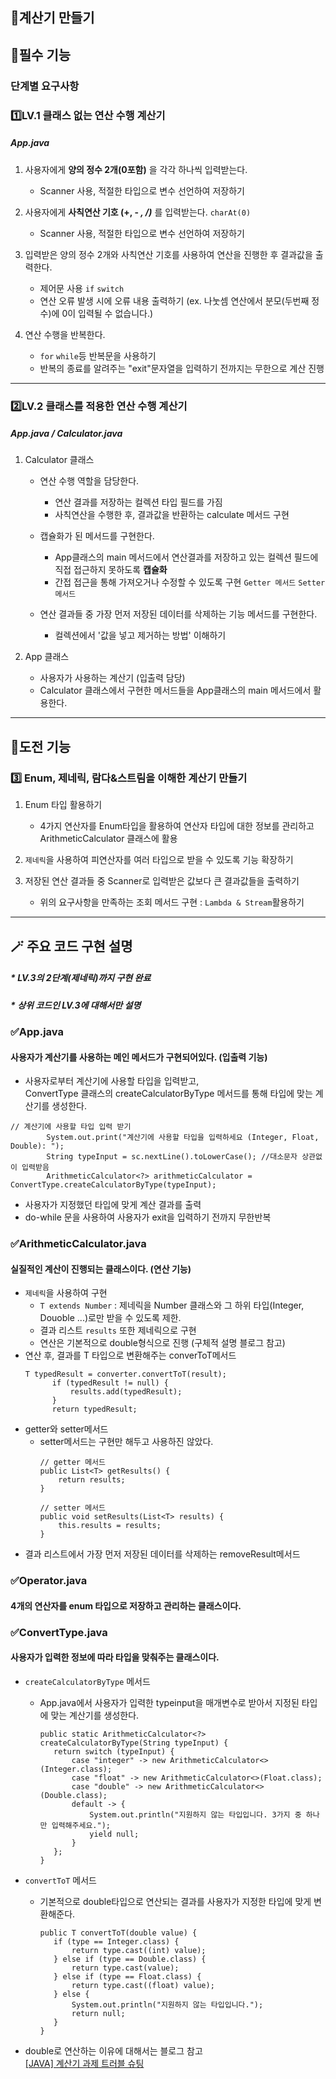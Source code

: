 ## 📱계산기 만들기

## 📍필수 기능
### 단계별 요구사항
### 1️⃣LV.1 클래스 없는 연산 수행 계산기
##### App.java
1. 사용자에게
**양의 정수 2개(0포함)**
을 각각 하나씩 입력받는다.
   - Scanner 사용, 적절한 타입으로 변수 선언하여 저장하기
     
3. 사용자에게
**사칙연산 기호 (+, - *, /)***
를 입력받는다. `charAt(0)`
    - Scanner 사용, 적절한 타입으로 변수 선언하여 저장하기
      
6. 입력받은 양의 정수 2개와 사칙연산 기호를 사용하여 연산을 진행한 후 결과값을 출력한다.
   - 제어문 사용 `if` `switch`
   - 연산 오류 발생 시에 오류 내용 출력하기
     (ex. 나눗셈 연산에서 분모(두번째 정수)에 0이 입력될 수 없습니다.)
     
7. 연산 수행을 반복한다.
   - `for` `while`등 반복문을 사용하기
   - 반복의 종료를 알려주는 "exit"문자열을 입력하기 전까지는 무한으로 계산 진행

***
### 2️⃣LV.2 클래스를 적용한 연산 수행 계산기
##### App.java / Calculator.java
1. Calculator 클래스
   
   - 연산 수행 역할을 담당한다.
     - 연산 결과를 저장하는 컬렉션 타입 필드를 가짐
     - 사칙연산을 수행한 후, 결과값을 반환하는 calculate 메서드 구현
       
   - 캡슐화가 된 메서드를 구현한다.
     - App클래스의 main 메서드에서 연산결과를 저장하고 있는 컬렉션 필드에 직접 접근하지 못하도록 **캡슐화**
     - 간접 접근을 통해 가져오거나 수정할 수 있도록 구현
       `Getter 메서드` `Setter 메서드`

   - 연산 결과들 중 가장 먼저 저장된 데이터를 삭제하는 기능 메서드를 구현한다.
     - 컬렉션에서 '값을 넣고 제거하는 방법' 이해하기

2. App 클래스
   
   - 사용자가 사용하는 계산기 (입출력 담당)
   - Calculator 클래스에서 구현한 메서드들을 App클래스의 main 메서드에서 활용한다.
***
## 📍도전 기능

### 3️⃣ Enum, 제네릭, 람다&스트림을 이해한 계산기 만들기
1. Enum 타입 활용하기
   - 4가지 연산자를 Enum타입을 활용하여 연산자 타입에 대한 정보를 관리하고 ArithmeticCalculator 클래스에 활용
     
2. `제네릭`을 사용하여 피연산자를 여러 타입으로 받을 수 있도록 기능 확장하기

3. 저장된 연산 결과들 중 Scanner로 입력받은 값보다 큰 결과값들을 출력하기
   - 위의 요구사항을 만족하는 조회 메서드 구현 : `Lambda & Stream`활용하기
***
## 🪄 주요 코드 구현 설명

##### * LV.3의 2단계(제네릭)까지 구현 완료
##### * 상위 코드인 LV.3에 대해서만 설명


### ✅App.java
#### 사용자가 계산기를 사용하는 메인 메서드가 구현되어있다. (입출력 기능)
* 사용자로부터 계산기에 사용할 타입을 입력받고,<br>
  ConvertType 클래스의 createCalculatorByType 메서드를 통해 타입에 맞는 계산기를 생성한다.
```
// 계산기에 사용할 타입 입력 받기
        System.out.print("계산기에 사용할 타입을 입력하세요 (Integer, Float, Double): ");
        String typeInput = sc.nextLine().toLowerCase(); //대소문자 상관없이 입력받음
        ArithmeticCalculator<?> arithmeticCalculator = ConvertType.createCalculatorByType(typeInput);
```

* 사용자가 지정했던 타입에 맞게 계산 결과를 출력
* do-while 문을 사용하여 사용자가 exit을 입력하기 전까지 무한반복
  
### ✅ArithmeticCalculator.java
#### 실질적인 계산이 진행되는 클래스이다. (연산 기능)
* `제네릭`을 사용하여 구현
   * `T extends Number` : 제네릭을 Number 클래스와 그 하위 타입(Integer, Douoble ...)로만 받을 수 있도록 제한.
   * 결과 리스트 `results` 또한 제네릭으로 구현
   * 연산은 기본적으로 double형식으로 진행 (구체적 설명 블로그 참고)
* 연산 후, 결과를 T 타입으로 변환해주는 converToT메서드
  ```
  T typedResult = converter.convertToT(result);
        if (typedResult != null) {
            results.add(typedResult);
        }
        return typedResult;
  ```
* getter와 setter메서드
  * setter메서드는 구현만 해두고 사용하진 않았다.
    ```
    // getter 메서드
    public List<T> getResults() {
        return results;
    }

    // setter 메서드
    public void setResults(List<T> results) {
        this.results = results;
    }
    ```
* 결과 리스트에서 가장 먼저 저장된 데이터를 삭제하는 removeResult메서드

### ✅Operator.java
#### 4개의 연산자를 enum 타입으로 저장하고 관리하는 클래스이다.

### ✅ConvertType.java
#### 사용자가 입력한 정보에 따라 타입을 맞춰주는 클래스이다.
* `createCalculatorByType` 메서드
   * App.java에서 사용자가 입력한 typeinput을 매개변수로 받아서 지정된 타입에 맞는 계산기를 생성한다.
     ```
     public static ArithmeticCalculator<?> createCalculatorByType(String typeInput) {
        return switch (typeInput) {
            case "integer" -> new ArithmeticCalculator<>(Integer.class);
            case "float" -> new ArithmeticCalculator<>(Float.class);
            case "double" -> new ArithmeticCalculator<>(Double.class);
            default -> {
                System.out.println("지원하지 않는 타입입니다. 3가지 중 하나만 입력해주세요.");
                yield null;
            }
        };
     }
     ```
* `convertToT` 메서드
   * 기본적으로 double타입으로 연산되는 결과를 사용자가 지정한 타입에 맞게 변환해준다.
     ```
     public T convertToT(double value) {
        if (type == Integer.class) {
            return type.cast((int) value);
        } else if (type == Double.class) {
            return type.cast(value);
        } else if (type == Float.class) {
            return type.cast((float) value);
        } else {
            System.out.println("지원하지 않는 타입입니다.");
            return null;
        }
     }
     ```
     
* double로 연산하는 이유에 대해서는 블로그 참고<br>
  [[JAVA] 계산기 과제 트러블 슈팅](https://velog.io/@minjonyyy/JAVA-%EA%B3%84%EC%82%B0%EA%B8%B0-%EA%B3%BC%EC%A0%9C-%ED%8A%B8%EB%9F%AC%EB%B8%94-%EC%8A%88%ED%8C%85)
  

